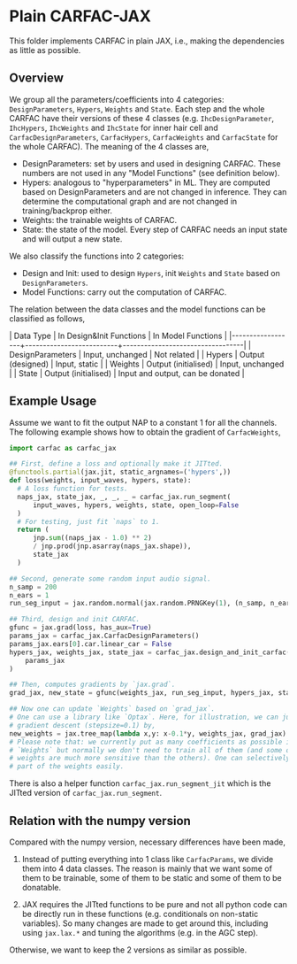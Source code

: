 # Plain CARFAC-JAX

This folder implements CARFAC in plain JAX, i.e., making the dependencies as
little as possible.

## Overview

We group all the parameters/coefficients into 4 categories: `DesignParameters`,
`Hypers`, `Weights` and `State`. Each step and the whole CARFAC have their
versions of these 4 classes (e.g. `IhcDesignParameter`, `IhcHypers`,
`IhcWeights` and `IhcState` for inner hair cell and `CarfacDesignParameters`,
`CarfacHypers`, `CarfacWeights` and `CarfacState` for the whole CARFAC). The
meaning of the 4 classes are,

- DesignParameters: set by users and used in designing CARFAC. These numbers are
not used in any "Model Functions" (see definition below).
- Hypers: analogous to "hyperparameters" in ML. They are computed based on
DesignParameters and are not changed in inference. They can determine the
computational graph and are not changed in training/backprop either.
- Weights: the trainable weights of CARFAC.
- State: the state of the model. Every step of CARFAC needs an input state and
will output a new state.

We also classify the functions into 2 categories:

- Design and Init: used to design `Hypers`, init `Weights` and `State` based on
`DesignParameters`.
- Model Functions: carry out the computation of CARFAC.

The relation between the data classes and the model functions can be classified
as follows,

| Data Type        | In Design&Init Functions | In Model Functions               |
|------------------+--------------------------+----------------------------------|
| DesignParameters | Input, unchanged         | Not related                      |
| Hypers           | Output (designed)        | Input, static                    |
| Weights          | Output (initialised)     | Input, unchanged                 |
| State            | Output (initialised)     | Input and output, can be donated |


## Example Usage

Assume we want to fit the output NAP to a constant 1 for all the channels. The
following example shows how to obtain the gradient of `CarfacWeights`,

```python
import carfac as carfac_jax

## First, define a loss and optionally make it JITted.
@functools.partial(jax.jit, static_argnames=('hypers',))
def loss(weights, input_waves, hypers, state):
  # A loss function for tests.
  naps_jax, state_jax, _, _, _ = carfac_jax.run_segment(
      input_waves, hypers, weights, state, open_loop=False
  )
  # For testing, just fit `naps` to 1.
  return (
      jnp.sum((naps_jax - 1.0) ** 2)
      / jnp.prod(jnp.asarray(naps_jax.shape)),
      state_jax
  )

## Second, generate some random input audio signal.
n_samp = 200
n_ears = 1
run_seg_input = jax.random.normal(jax.random.PRNGKey(1), (n_samp, n_ears))

## Third, design and init CARFAC.
gfunc = jax.grad(loss, has_aux=True)
params_jax = carfac_jax.CarfacDesignParameters()
params_jax.ears[0].car.linear_car = False
hypers_jax, weights_jax, state_jax = carfac_jax.design_and_init_carfac(
    params_jax
)

## Then, computes gradients by `jax.grad`.
grad_jax, new_state = gfunc(weights_jax, run_seg_input, hypers_jax, state_jax)

## Now one can update `Weights` based on `grad_jax`.
# One can use a library like `Optax`. Here, for illustration, we can just do the
# gradient descent (stepsize=0.1) by,
new_weights = jax.tree_map(lambda x,y: x-0.1*y, weights_jax, grad_jax)
# Please note that: we currently put as many coefficients as possible into
# `Weights` but normally we don't need to train all of them (and some of the
# weights are much more sensitive than the others). One can selectively update
# part of the weights easily.
```
There is also a helper function `carfac_jax.run_segment_jit` which is the JITted
version of `carfac_jax.run_segment`.

## Relation with the numpy version

Compared with the numpy version, necessary differences have been made,

1. Instead of putting everything into 1 class like `CarfacParams`, we divide
them into 4 data classes. The reason is mainly that we want some of them to be
trainable, some of them to be static and some of them to be donatable.

2. JAX requires the JITted functions to be pure and not all python code can be
directly run in these functions (e.g. conditionals on non-static variables). So
many changes are made to get around this, including using `jax.lax.*` and
tuning the algorithms (e.g. in the AGC step).

Otherwise, we want to keep the 2 versions as similar as possible.
